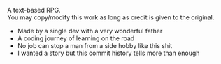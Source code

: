 A text-based RPG.  
You may copy/modify this work as long as credit is given to the original.

- Made by a single dev with a very wonderful father
- A coding journey of learning on the road
- No job can stop a man from a side hobby like this shit
- I wanted a story but this commit history tells more than enough